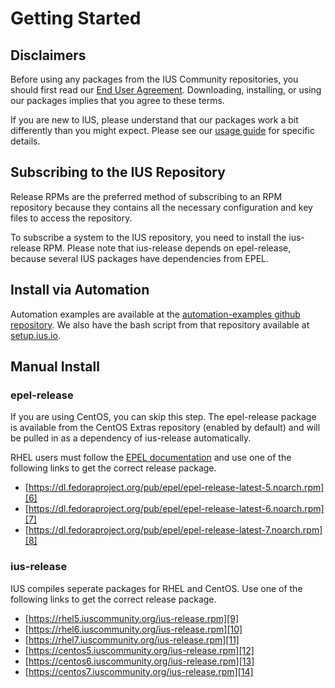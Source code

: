 # Getting Started

## Disclaimers

Before using any packages from the IUS Community repositories, you should first
read our [End User Agreement][1].  Downloading, installing, or using our
packages implies that you agree to these terms.

If you are new to IUS, please understand that our packages work a bit
differently than you might expect.  Please see our [usage guide][2] for
specific details.

## Subscribing to the IUS Repository

Release RPMs are the preferred method of subscribing to an RPM repository
because they contains all the necessary configuration and key files to access
the repository.

To subscribe a system to the IUS repository, you need to install the
ius-release RPM.  Please note that ius-release depends on epel-release, because
several IUS packages have dependencies from EPEL.

## Install via Automation

Automation examples are available at the [automation-examples github
repository][3].  We also have the bash script from that repository available at
[setup.ius.io][4].

## Manual Install

### epel-release

If you are using CentOS, you can skip this step.  The epel-release package is
available from the CentOS Extras repository (enabled by default) and will be
pulled in as a dependency of ius-release automatically.

RHEL users must follow the [EPEL documentation][5] and use one of the following
links to get the correct release package.

* [https://dl.fedoraproject.org/pub/epel/epel-release-latest-5.noarch.rpm][6]
* [https://dl.fedoraproject.org/pub/epel/epel-release-latest-6.noarch.rpm][7]
* [https://dl.fedoraproject.org/pub/epel/epel-release-latest-7.noarch.rpm][8]

### ius-release

IUS compiles seperate packages for RHEL and CentOS.  Use one of the following
links to get the correct release package.

* [https://rhel5.iuscommunity.org/ius-release.rpm][9]
* [https://rhel6.iuscommunity.org/ius-release.rpm][10]
* [https://rhel7.iuscommunity.org/ius-release.rpm][11]
* [https://centos5.iuscommunity.org/ius-release.rpm][12]
* [https://centos6.iuscommunity.org/ius-release.rpm][13]
* [https://centos7.iuscommunity.org/ius-release.rpm][14]

[1]: https://dl.iuscommunity.org/pub/ius/IUS-COMMUNITY-EUA
[2]: Usage.md
[3]: https://github.com/iuscommunity/automation-examples
[4]: https://setup.ius.io/
[5]: https://fedoraproject.org/wiki/EPEL#How_can_I_use_these_extra_packages.3F
[6]: https://dl.fedoraproject.org/pub/epel/epel-release-latest-5.noarch.rpm
[7]: https://dl.fedoraproject.org/pub/epel/epel-release-latest-6.noarch.rpm
[8]: https://dl.fedoraproject.org/pub/epel/epel-release-latest-7.noarch.rpm
[9]: https://rhel5.iuscommunity.org/ius-release.rpm
[10]: https://rhel6.iuscommunity.org/ius-release.rpm
[11]: https://rhel7.iuscommunity.org/ius-release.rpm
[12]: https://centos5.iuscommunity.org/ius-release.rpm
[13]: https://centos6.iuscommunity.org/ius-release.rpm
[14]: https://centos7.iuscommunity.org/ius-release.rpm
